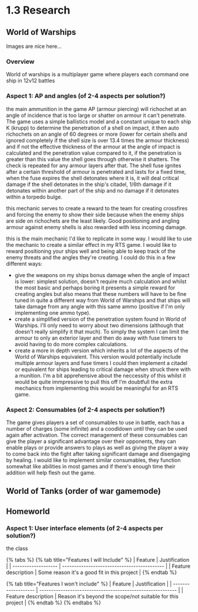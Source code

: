 # 1.3 Research

## World of Warships

Images are nice here...

### Overview

World of warships is a multiplayer game where players each command one ship in 12v12 battles

### Aspect 1: AP and angles (of 2-4 aspects per solution?)

the main ammunition in the game AP (armour piercing) will richochet at an angle of incidence that is too large or shatter on armour it can't penetrate. The game uses a simple ballistics model and a constant unique to each ship K (krupp) to determine the penetration of a shell on impact, it then auto richochets on an angle of 60 degrees or more (lower for certain shells and ignored completely if the shell size is over 13.4 times the armour thickness) and if not the effective thickness of the armour at the angle of impact is calculated and the penetration value compared to it, if the penetration is greater than this value the shell goes through otherwise it shatters. The check is repeated for any armour layers after that. The shell fuse ignites after a certain threshold of armour is penetrated and lasts for a fixed time, when the fuse expires the shell detonates where it is, it will deal critical damage if the shell detonates in the ship's citadel, 1/6th damage if it detonates within another part of the ship and no damage if it detonates within a torpedo bulge.

this mechanic serves to create a reward to the team for creating crossfires and forcing the enemy to show their side because when the enemy ships are side on richochets are the least likely. Good positioning and angling armour against enemy shells is also rewarded with less incoming damage.

this is the main mechanic I'd like to replicate in some way. I would like to use the mechanic to create a similar effect in my RTS game. I would like to reward positioning your ships well and being able to keep track of the enemy threats and the angles they're creating. I could do this in a few different ways:

* give the weapons on my ships bonus damage when the angle of impact is lower: simplest solution, doesn't require much calculation and whilst the most basic and perhaps boring it presents a simple reward for creating angles but also means that these numbers will have to be fine tuned in quite a different way from World of Warships and that ships will take damage from any angle with this same ammo (positive if I'm only implementing one ammo type).
* create a simplified version of the penetration system found in World of Warships. I'll only need to worry about two dimensions (although that doesn't really simplify it that much). To simply the system I can limit the armour to only an exterior layer and then do away with fuse timers to avoid having to do more complex calculations.
* create a more in depth version which inherits a lot of the aspects of the World of Warships equivalent. This version would potentially include multiple armour layers and fuse timers I could then implement a citadel or equivalent for ships leading to critical damage when struck there with a munition. I'm a bit apprehensive about the neccessity of this whilst it would be quite immpressive to pull this off I'm doubtfull the extra mechanics from implementing this would be meaningful for an RTS game.

### Aspect 2: Consumables (of 2-4 aspects per solution?)

The game gives players a set of consumables to use in battle, each has a number of charges (some infinite) and a coodldown until they can be used again after activation. The correct management of these consumables can give the player a significant advantage over their opponents, they can enable plays or provide answers to plays as well as giving the player a way to come back into the fight after taking significant damage and disengaging by healing. I would like to implement similar consumables, they function somewhat like abilities in most games and if there's enough time their addition will help flesh out the game.



## World of Tanks (order of war gamemode)



## Homeworld

### Aspect 1: User interface elements (of 2-4 aspects per solution?)

the class

{% tabs %}
{% tab title="Features I will Include" %}
| Feature             | Justification                               |
| ------------------- | ------------------------------------------- |
| Feature description | Some reason it's a good fit in this project |
{% endtab %}

{% tab title="Features I won't include" %}
| Feature             | Justification                                              |
| ------------------- | ---------------------------------------------------------- |
| Feature description | Reason it's beyond the scope/not suitable for this project |
{% endtab %}
{% endtabs %}
